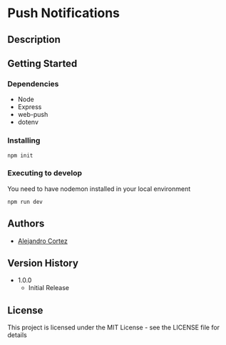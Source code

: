 # Push Notifications

## Description

## Getting Started

### Dependencies

* Node
* Express
* web-push
* dotenv

### Installing

```
npm init
```

### Executing to develop

You need to have nodemon installed in your local environment

```
npm run dev
```

## Authors

* [Alejandro Cortez](https://twitter.com/ziker_on)  

## Version History

* 1.0.0
    * Initial Release

## License

This project is licensed under the MIT License - see the LICENSE file for details
